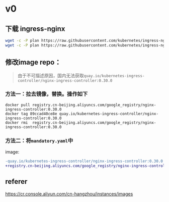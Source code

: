 # v0

## 下载 ingress-nginx

```bash
wget -c -P plan https://raw.githubusercontent.com/kubernetes/ingress-nginx/nginx-0.30.0/deploy/static/provider/baremetal/service-nodeport.yaml
wget -c -P plan https://raw.githubusercontent.com/kubernetes/ingress-nginx/nginx-0.30.0/deploy/static/mandatory.yaml 
```

## 修改image repo：

> 由于不可描述原因，国内无法获取`quay.io/kubernetes-ingress-controller/nginx-ingress-controller:0.30.0`

### 方法一：拉去镜像，替换。操作如下

```
docker pull registry.cn-beijing.aliyuncs.com/google_registry/nginx-ingress-controller:0.30.0
docker tag 89ccad40ce8e quay.io/kubernetes-ingress-controller/nginx-ingress-controller:0.30.0
docker rmi  registry.cn-beijing.aliyuncs.com/google_registry/nginx-ingress-controller:0.30.0
```

### 方法二：将`mandatory.yaml`中
image:
```diff
-quay.io/kubernetes-ingress-controller/nginx-ingress-controller:0.30.0
+registry.cn-beijing.aliyuncs.com/google_registry/nginx-ingress-controller:0.30.0
```



## referer

https://cr.console.aliyun.com/cn-hangzhou/instances/images
